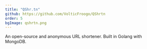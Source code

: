 ```yaml
---
title: "QShr.tn"
github: https://github.com/VolticFroogo/QShrtn
order: 5
bgImage: qshrtn.png
---
```


An open-source and anonymous URL shortener. Built in Golang with MongoDB.